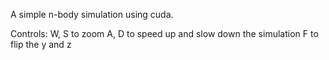 A simple n-body simulation using cuda.

Controls:
  W, S  to zoom
  A, D  to speed up and slow down the simulation
  F     to flip the y and z
